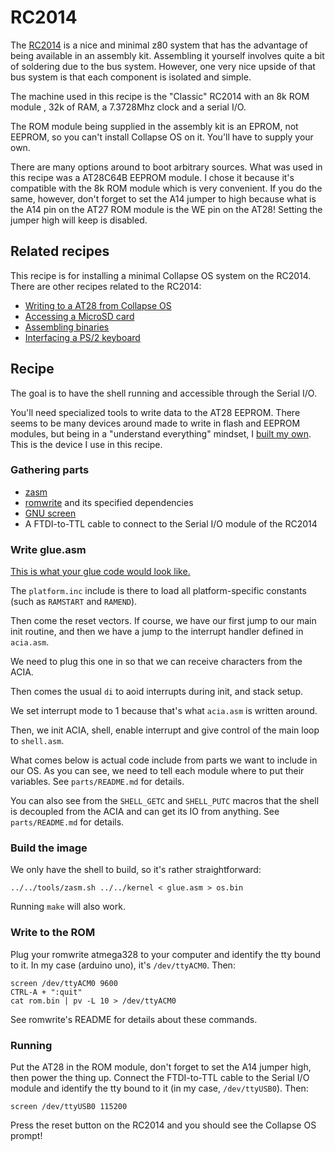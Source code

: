 # RC2014

The [RC2014][rc2014] is a nice and minimal z80 system that has the advantage
of being available in an assembly kit. Assembling it yourself involves quite a
bit of soldering due to the bus system. However, one very nice upside of that
bus system is that each component is isolated and simple.

The machine used in this recipe is the "Classic" RC2014 with an 8k ROM module
, 32k of RAM, a 7.3728Mhz clock and a serial I/O.

The ROM module being supplied in the assembly kit is an EPROM, not EEPROM, so
you can't install Collapse OS on it. You'll have to supply your own.

There are many options around to boot arbitrary sources. What was used in this
recipe was a AT28C64B EEPROM module. I chose it because it's compatible with
the 8k ROM module which is very convenient. If you do the same, however, don't
forget to set the A14 jumper to high because what is the A14 pin on the AT27
ROM module is the WE pin on the AT28! Setting the jumper high will keep is
disabled.

## Related recipes

This recipe is for installing a minimal Collapse OS system on the RC2014. There
are other recipes related to the RC2014:

* [Writing to a AT28 from Collapse OS](eeprom/README.md)
* [Accessing a MicroSD card](sdcard/README.md)
* [Assembling binaries](zasm/README.md)
* [Interfacing a PS/2 keyboard](ps2/README.md)

## Recipe

The goal is to have the shell running and accessible through the Serial I/O.

You'll need specialized tools to write data to the AT28 EEPROM. There seems to
be many devices around made to write in flash and EEPROM modules, but being in
a "understand everything" mindset, I [built my own][romwrite]. This is the
device I use in this recipe.

### Gathering parts

* [zasm][zasm]
* [romwrite][romwrite] and its specified dependencies
* [GNU screen][screen]
* A FTDI-to-TTL cable to connect to the Serial I/O module of the RC2014

### Write glue.asm

[This is what your glue code would look like.](glue.asm)

The `platform.inc` include is there to load all platform-specific constants
(such as `RAMSTART` and `RAMEND`).

Then come the reset vectors. If course, we have our first jump to our main init
routine, and then we have a jump to the interrupt handler defined in `acia.asm`.

We need to plug this one in so that we can receive characters from the ACIA.

Then comes the usual `di` to aoid interrupts during init, and stack setup.

We set interrupt mode to 1 because that's what `acia.asm` is written around.

Then, we init ACIA, shell, enable interrupt and give control of the main loop
to `shell.asm`.

What comes below is actual code include from parts we want to include in our
OS. As you can see, we need to tell each module where to put their variables.
See `parts/README.md` for details.

You can also see from the `SHELL_GETC` and `SHELL_PUTC` macros that the shell
is decoupled from the ACIA and can get its IO from anything. See
`parts/README.md` for details.

### Build the image

We only have the shell to build, so it's rather straightforward:

    ../../tools/zasm.sh ../../kernel < glue.asm > os.bin

Running `make` will also work.

### Write to the ROM

Plug your romwrite atmega328 to your computer and identify the tty bound to it.
In my case (arduino uno), it's `/dev/ttyACM0`. Then:

    screen /dev/ttyACM0 9600
    CTRL-A + ":quit"
    cat rom.bin | pv -L 10 > /dev/ttyACM0

See romwrite's README for details about these commands.

### Running

Put the AT28 in the ROM module, don't forget to set the A14 jumper high, then
power the thing up. Connect the FTDI-to-TTL cable to the Serial I/O module and
identify the tty bound to it (in my case, `/dev/ttyUSB0`). Then:

    screen /dev/ttyUSB0 115200

Press the reset button on the RC2014 and you should see the Collapse OS prompt!

[rc2014]: https://rc2014.co.uk
[romwrite]: https://github.com/hsoft/romwrite
[zasm]: ../../tools/emul
[screen]: https://www.gnu.org/software/screen/
